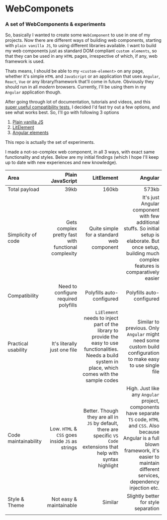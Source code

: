 # WebComponets

### A set of WebComponents &amp; experiments

So, basically I wanted to create some `WebComponent` to use in one of my projects. Now there are different ways of building web components, starting with `plain vanilla JS`, to using different libraries available. I want to build my web components just as standard DOM compliant `custom elements`, so that they can be used in any `HTML` pages, irrespective of which, if any, web framework is used.

Thats means, I should be able to my `<custom-element>` on any page, whether it's simple `HTML` and `JavaScript`  or an application that uses `Angular`, `React`, `Vue` or any library/framework that'll come in future. Obviously they should run in all _modern_ browsers. Currently, I'll be using them in my `Angular` application though.

After going through lot of documentation, tutorials and videos, and this [super useful compatibility tests](https://custom-elements-everywhere.com/), I decided I'd fast try out a few options, and see what works best. So, I'll go with following 3 options

1. [Plain vanilla JS](https://developers.google.com/web/fundamentals/web-components)
2. [LitElement](https://lit-element.polymer-project.org/guide/start)
3. [Angular elements](https://angular.io/guide/elements)

This repo is actually the set of experiments.

I made a not-so-complex web component, in all 3 ways, with exact same functionality and styles. Below are my initial findings (which I hope I'll keep up to date with new experiences and new knowledge).

| Area|Plain JavaScript|LitElement|Angular|
| :---|----:|---:|---:|
|Total payload|39kb|160kb|573kb|
|Simplicity of code|Gets complex pretty fast with functional complexity|Quite simple for a standard web component|It's just Angular component with few additional stuffs. So initial setup is elaborate. But once setup, building much complex features is comparatively easier|
|Compatibility|Need to configure required polyfills|Polyfills auto-configured|Polyfills auto-configured|
|Practical usability|It's literally just one file|`LiElement` needs to inject part of the library to provide the easy to use functionalities. Needs a build system in place, which comes with the sample codes|Similar to previous. Only `Angular` might need some custom build configuration to make easy to use single file|
|Code maintainability|Low. `HTML` & `CSS` goes inside `JS` as strings|Better. Though they are all in `JS` by default, there are specific `VS Code` extensions that help with syntax highlight|High. Just like any `Angular` project, components have separate `TS` code, `HTML` and `CSS`. Also because Angular is a full blown framework, it's easier to maintain different services, dependency injection etc.|
|Style & Theme|Not easy & maintainable|Similar|Slightly better for style separation|
|||||
